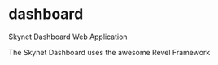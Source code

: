 dashboard
=========

Skynet Dashboard Web Application

The Skynet Dashboard uses the awesome Revel Framework